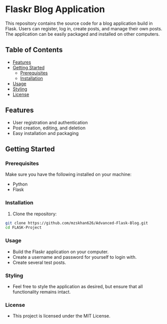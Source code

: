 # Flaskr Blog Application

This repository contains the source code for a blog application build in Flask. Users can register, log in, create posts, and manage their own posts. The application can be easily packaged and installed on other computers.

## Table of Contents

- [Features](#features)
- [Getting Started](#getting-started)
  - [Prerequisites](#prerequisites)
  - [Installation](#installation)
- [Usage](#usage)
- [Styling](#styling)
- [License](#license)

## Features

- User registration and authentication
- Post creation, editing, and deletion
- Easy installation and packaging

## Getting Started

### Prerequisites

Make sure you have the following installed on your machine:

- Python
- Flask

### Installation

1. Clone the repository:

```bash
git clone https://github.com/mzskhan626/Advanced-Flask-Blog.git
cd FLASK-Project
```

### Usage

- Build the Flaskr application on your computer.
- Create a username and password for yourself to login with.
- Create several test posts.

### Styling

- Feel free to style the application as desired, but ensure that all functionality remains intact.

### License

- This project is licensed under the MIT License.
